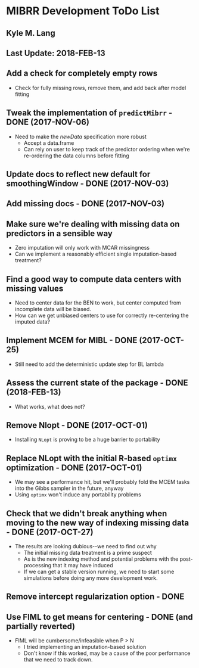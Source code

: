 # MIBRR Development ToDo List
## Kyle M. Lang
## Last Update: 2018-FEB-13

## Add a check for completely empty rows
- Check for fully missing rows, remove them, and add back after model fitting

## Tweak the implementation of `predictMibrr` - DONE (2017-NOV-06)
- Need to make the *newData* specification more robust
    - Accept a data.frame
	- Can rely on user to keep track of the predictor ordering when we're 
	  re-ordering the data columns before fitting
	
## Update docs to reflect new default for smoothingWindow - DONE (2017-NOV-03)

## Add missing docs - DONE (2017-NOV-03)

## Make sure we're dealing with missing data on predictors in a sensible way

- Zero imputation will only work with MCAR missingness
- Can we implement a reasonably efficient single imputation-based treatment?

## Find a good way to compute data centers with missing values

- Need to center data for the BEN to work, but center computed from incomplete 
  data will be biased.
- How can we get unbiased centers to use for correctly re-centering the imputed 
  data?

## Implement MCEM for MIBL - DONE (2017-OCT-25)

- Still need to add the deterministic update step for BL lambda

## Assess the current state of the package - DONE (2018-FEB-13)

- What works, what does not?

## Remove Nlopt - DONE (2017-OCT-01)

- Installing `NLopt` is proving to be a huge barrier to portability

## Replace NLopt with the initial R-based `optimx` optimization - DONE (2017-OCT-01)

- We may see a performance hit, but we'll probably fold the MCEM tasks into the 
  Gibbs sampler in the future, anyway
- Using `optimx` won't induce any portability problems

## Check that we didn't break anything when moving to the new way of indexing missing data - DONE (2017-OCT-27)

- The results are looking dubious--we need to find out why
    - The initial missing data treatment is a prime suspect
    - As is the new indexing method and potential problems with the 
	  post-processing that it may have induced
    - If we can get a stable version running, we need to start some simulations 
	  before doing any more development work.

## Remove intercept regularization option - DONE
## Use FIML to get means for centering - DONE (and partially reverted)

- FIML will be cumbersome/infeasible when P > N
    - I tried implementing an imputation-based solution
    - Don't know if this worked, may be a cause of the poor performance that we 
	  need to track down.
